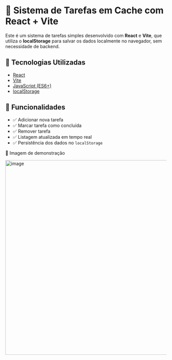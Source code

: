 # 📝 Sistema de Tarefas em Cache com React + Vite

Este é um sistema de tarefas simples desenvolvido com **React** e **Vite**, que utiliza o **localStorage** para salvar os dados localmente no navegador, sem necessidade de backend.

## 🚀 Tecnologias Utilizadas

- [React](https://reactjs.org/)
- [Vite](https://vitejs.dev/)
- [JavaScript (ES6+)](https://developer.mozilla.org/pt-BR/docs/Web/JavaScript)
- [localStorage](https://developer.mozilla.org/pt-BR/docs/Web/API/Window/localStorage)

## 🎯 Funcionalidades

- ✅ Adicionar nova tarefa  
- ✅ Marcar tarefa como concluída  
- ✅ Remover tarefa  
- ✅ Listagem atualizada em tempo real  
- ✅ Persistência dos dados no `localStorage`

📸 Imagem de demonstração

<img width="1919" height="608" alt="image" src="https://github.com/user-attachments/assets/72e64660-2e4a-4532-9f7f-10045030447e" />
